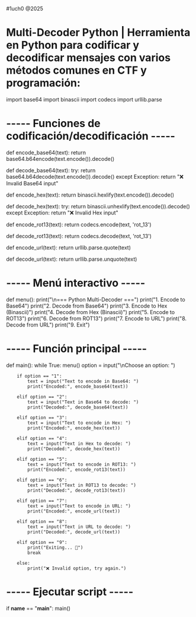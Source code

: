 #1uch0 @2025
# Multi-Decoder Python | Herramienta en Python para codificar y decodificar mensajes con varios métodos comunes en CTF y programación:

import base64
import binascii
import codecs
import urllib.parse

# ----- Funciones de codificación/decodificación -----
def encode_base64(text):
    return base64.b64encode(text.encode()).decode()

def decode_base64(text):
    try:
        return base64.b64decode(text.encode()).decode()
    except Exception:
        return "❌ Invalid Base64 input"

def encode_hex(text):
    return binascii.hexlify(text.encode()).decode()

def decode_hex(text):
    try:
        return binascii.unhexlify(text.encode()).decode()
    except Exception:
        return "❌ Invalid Hex input"

def encode_rot13(text):
    return codecs.encode(text, 'rot_13')

def decode_rot13(text):
    return codecs.decode(text, 'rot_13')

def encode_url(text):
    return urllib.parse.quote(text)

def decode_url(text):
    return urllib.parse.unquote(text)

# ----- Menú interactivo -----
def menu():
    print("\n=== Python Multi-Decoder ===")
    print("1. Encode to Base64")
    print("2. Decode from Base64")
    print("3. Encode to Hex (Binascii)")
    print("4. Decode from Hex (Binascii)")
    print("5. Encode to ROT13")
    print("6. Decode from ROT13")
    print("7. Encode to URL")
    print("8. Decode from URL")
    print("9. Exit")

# ----- Función principal -----
def main():
    while True:
        menu()
        option = input("\nChoose an option: ")

        if option == "1":
            text = input("Text to encode in Base64: ")
            print("Encoded:", encode_base64(text))

        elif option == "2":
            text = input("Text in Base64 to decode: ")
            print("Decoded:", decode_base64(text))

        elif option == "3":
            text = input("Text to encode in Hex: ")
            print("Encoded:", encode_hex(text))

        elif option == "4":
            text = input("Text in Hex to decode: ")
            print("Decoded:", decode_hex(text))

        elif option == "5":
            text = input("Text to encode in ROT13: ")
            print("Encoded:", encode_rot13(text))

        elif option == "6":
            text = input("Text in ROT13 to decode: ")
            print("Decoded:", decode_rot13(text))

        elif option == "7":
            text = input("Text to encode in URL: ")
            print("Encoded:", encode_url(text))

        elif option == "8":
            text = input("Text in URL to decode: ")
            print("Decoded:", decode_url(text))

        elif option == "9":
            print("Exiting... 👋")
            break

        else:
            print("❌ Invalid option, try again.")

# ----- Ejecutar script -----
if __name__ == "__main__":
    main()


